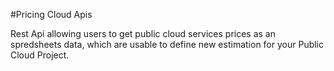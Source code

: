#Pricing Cloud Apis

Rest Api allowing users to get public cloud services prices as an spredsheets data, 
which are usable to define new estimation for your Public Cloud Project.
